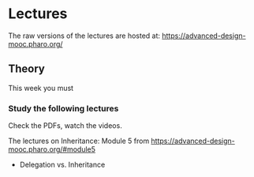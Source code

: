 # Lectures

The raw versions of the lectures are hosted at: https://advanced-design-mooc.pharo.org/

## Theory

This week you must

### Study the following lectures

Check the PDFs, watch the videos.

The lectures on Inheritance: Module 5 from https://advanced-design-mooc.pharo.org/#module5

- Delegation vs. Inheritance
